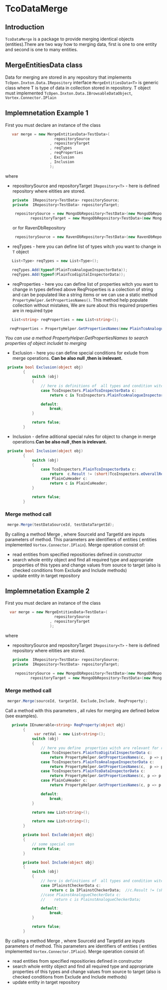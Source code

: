 # TcoDataMerge

## Introduction

`TcoDataMerge` is a package to provide merging identical objects (entities).There are two way how to merging data, first is one to one entity and second is
one to many entities.

## MergeEntitiesData class

Data for merging are stored in any repository that implements `TcOpen.Inxton.Data.IRepository` interface `MergeEntitiesData<T>` is generic class where T is type of data in collection stored in repository. T object must implemented `TcOpen.Inxton.Data.IBrowsableDataObject`, `Vortex.Connector.IPlain`

## Implemnetation Example 1

First you must declare an instance of the class

```csharp
   var merge = new MergeEntitiesData<TestData>(
                      repositorySource
                    , repositoryTarget
                    , reqTypes
                    , reqProperties
                    , Exclusion
                    , Inclusion
                    );
```

where

- repositorySource and repositoryTarget `IRepository<T>` - here is defined repository where eitities are stored.

  ```csharp
  private  IRepository<TestData> repositorySource;
  private  IRepository<TestData> repositoryTarget;
  ```

  ```csharp
   repositorySource = new MongoDbRepository<TestData>(new MongoDbRepositorySettings<TestData>(connectionString, databaseName, "SourceData"));
          repositoryTarget = new MongoDbRepository<TestData>(new MongoDbRepositorySettings<TestData>(connectionString, databaseName, "TargetData"));
  ```

  or for RavenDbRepository

  ```csharp
   repositorySource = new RavenDbRepository<TestData>(new RavenDbRepositorySettings<TestData>(new string[] { @"http://localhost:8080" }, "SourceData", "", ""));
  ```

- reqTypes - here you can define list of types witch you want to change in `T` object

```csharp
   List<Type> reqTypes = new List<Type>();

   reqTypes.Add(typeof(PlainTcoAnalogueInspectorData));
   reqTypes.Add(typeof(PlainTcodigitalInspectorData));
```

- reqProperties - here you can define list of properties witch you want to change in types defined above
  ReqProperties is a colection of string and can be populated like a string items or we can use a static method `PropertyHelper.GetPropertiesNames()`. This method help populate collection without mistakes, We are sure about this required properties are in required type

```csharp
   List<string> reqProperties = new List<string>();

  reqProperties = PropertyHelper.GetPropertiesNames(new PlainTcoAnalogueInspectorData(), p => p.IsByPassed, p => p.IsExcluded, p => p.Minimum, p => p.Maximum, p => p.NumberOfAllowedRetries);
```

_You can use a method PropertyHelper.GetPropertiesNames to search properties of object includet to merging_

- Exclusion - here you can define special conditions for exlude from merge operations.
  **Can be also null ,then is irelevant.**

```csharp
 private bool Exclusion(object obj)
        {
            switch (obj)
            {
                // here is definitions of  all types and condition witch are relevat not to merge
                case TcoInspectors.PlainTcoInspectorData c:
                    return c is TcoInspectors.PlainTcoAnalogueInspectorData;

                default:
                    break;
            }

            return false;
        }
```

- Inclusion - define aditional special rules for object to change in merge operations.**Can be also null ,then is irelevant.**

```csharp
 private bool Inclusion(object obj)
        {
            switch (obj)
            {
                case TcoInspectors.PlainTcoInspectorData c:
                    return  c.Result != (short)TcoInspectors.eOverallResult.NoAction;
                case PlainCuHeader c:
                    return c is PlainCuHeader;
            }

            return false;
        }
```

### Merge method call

```csharp
 merge.Merge(testDataSourceId, testDataTargetId);
```

By calling a method Merge , where SourceId and TargetId are inputs parameters of method. This parameters are identifiers of entities ( entities implemented `Vortex.Connector.IPlain`).
Merge operation consist of:

- read entities from specified repositiories defined in constructor
- search whole entity object and find all required type and appropriate properties of this types and change values from source to target (also is checked conditions from Exclude and Include methods)
- update entity in target repository

## Implemnetation Example 2

First you must declare an instance of the class

```csharp
  var merge = new MergeEntitiesData<TestData>(
                      repositorySource
                    , repositoryTarget
                    );
```

where

- repositorySource and repositoryTarget `IRepository<T>` - here is defined repository where eitities are stored.

  ```csharp
  private  IRepository<TestData> repositorySource;
  private  IRepository<TestData> repositoryTarget;
  ```

  ```csharp
   repositorySource = new MongoDbRepository<TestData>(new MongoDbRepositorySettings<TestData>(connectionString, databaseName, "SourceData"));
          repositoryTarget = new MongoDbRepository<TestData>(new MongoDbRepositorySettings<TestData>(connectionString, databaseName, "TargetData"));
  ```

### Merge method call

```csharp
 merger.Merge(sourceId, targetId, Exclude,Include, ReqProperty);
```

Call a method with this parameters , all rules for merging are defined below (see examples).

```csharp
   private IEnumerable<string> ReqProperty(object obj)
        {
             var retVal = new List<string>();
            switch (obj)
            {
                // here you define  properties witch are relevant for reqired types to change by rework
                case TcoInspectors.PlainTcoDigitalInspectorData c:
                    return PropertyHelper.GetPropertiesNames(c,  p => p.RetryAttemptsCount ,p =>p.IsByPassed,p => p.IsExcluded);
                case TcoInspectors.PlainTcoAnalogueInspectorData c:
                    return PropertyHelper.GetPropertiesNames(c,  p => p.RetryAttemptsCount, p => p.IsByPassed, p => p.IsExcluded);
                case TcoInspectors.PlainTcoDataInspectorData c:
                    return PropertyHelper.GetPropertiesNames(c, p => p.RetryAttemptsCount, p => p.IsByPassed, p => p.IsExcluded);
                case PlainCuHeader c:
                    return PropertyHelper.GetPropertiesNames(c, p => p.NextOnPassed, p => p.NextOnFailed);

                default:
                    break;
            }

            return new List<string>();

            return new List<string>();
        }
```

```csharp
        private bool Exclude(object obj)
        {
            // some special con
            return false;
        }
```

```csharp
        private bool Include(object obj)
        {
            switch (obj)
            {
                // here is definitions of  all types and condition witch are relevat to change by rework
                case IPlainstCheckerData c:
                    return c is IPlainstCheckerData;  //c.Result != (short)enumCheckResult.NoAction;
                //case PlainstAnalogueCheckerData c:
                //    return c is PlainstAnalogueCheckerData;

                default:
                    break;
            }

            return false;
        }
```

By calling a method Merge , where SourceId and TargetId are inputs parameters of method. This parameters are identifiers of entities ( entities implemented `Vortex.Connector.IPlain`).
Merge operation consist of:

- read entities from specified repositiories defined in constructor
- search whole entity object and find all required type and appropriate properties of this types and change values from source to target (also is checked conditions from Exclude and Include methods)
- update entity in target repository
